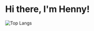 # Hi there, I'm Henny! 

![Top Langs](https://github-readme-stats.vercel.app/api/top-langs/?username=HenrikeStahlhut&layout=compact)

